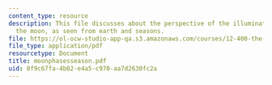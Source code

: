 ```yaml
---
content_type: resource
description: This file discusses about the perspective of the illuminated half of
  the moon, as seen from earth and seasons.
file: https://ol-ocw-studio-app-qa.s3.amazonaws.com/courses/12-400-the-solar-system-spring-2006/8f9c67fa4b02e4a5c970aa7d2630fc2a_moonphasesseason.pdf
file_type: application/pdf
resourcetype: Document
title: moonphasesseason.pdf
uid: 8f9c67fa-4b02-e4a5-c970-aa7d2630fc2a
---
```

